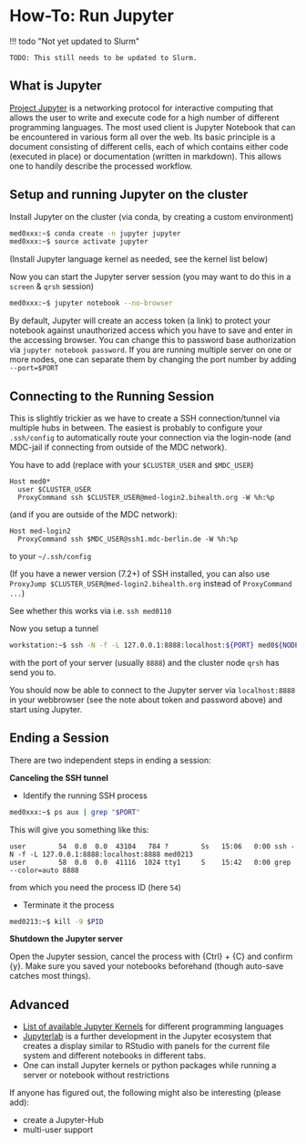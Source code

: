 # How-To: Run Jupyter

!!! todo "Not yet updated to Slurm"

    TODO: This still needs to be updated to Slurm.

## What is Jupyter

[Project Jupyter](http://jupyter.org/) is a networking protocol for interactive computing that allows the user to write and execute code for a high number of different programming languages. The most used client is Jupyter Notebook that can be encountered in various form all over the web. Its basic principle is a document consisting of different cells, each of which contains either code (executed in place) or documentation (written in markdown). This allows one to handily describe the processed workflow.

## Setup and running Jupyter on the cluster

Install Jupyter on the cluster (via conda, by creating a custom environment)

```bash
med0xxx:~$ conda create -n jupyter jupyter
med0xxx:~$ source activate jupyter
```

(Install Jupyter language kernel as needed, see the kernel list below)

Now you can start the Jupyter server session (you may want to do this in a ```screen``` & ```qrsh``` session)
```bash
med0xxx:~$ jupyter notebook --no-browser
```

By default, Jupyter will create an access token (a link) to protect your notebook against unauthorized access which you have to save and enter in the accessing browser. You can change this to password base authorization via `jupyter notebook password`. If you are running multiple server on one or more nodes, one can separate them by changing the port number by adding `--port=$PORT`

## Connecting to the Running Session

This is slightly trickier as we have to create a SSH connection/tunnel via multiple hubs in between. The easiest is probably to configure your `.ssh/config` to automatically route your connection via the login-node (and MDC-jail if connecting from outside of the MDC network).

You have to add (replace with your `$CLUSTER_USER` and `$MDC_USER`)

```
Host med0*
  user $CLUSTER_USER
  ProxyCommand ssh $CLUSTER_USER@med-login2.bihealth.org -W %h:%p
```

(and if you are outside of the MDC network):

```
Host med-login2
  ProxyCommand ssh $MDC_USER@ssh1.mdc-berlin.de -W %h:%p
```

to your ```~/.ssh/config```

(If you have a newer version (7.2+) of SSH installed, you can also use `ProxyJump $CLUSTER_USER@med-login2.bihealth.org` instead of `ProxyCommand ...`)

See whether this works via i.e. `ssh med0110`

Now you setup a tunnel

```bash
workstation:~$ ssh -N -f -L 127.0.0.1:8888:localhost:${PORT} med0${NODE}
```

with the port of your server (usually `8888`) and the cluster node `qrsh` has send you to.

You should now be able to connect to the Jupyter server via `localhost:8888` in your webbrowser (see the note about token and password above) and start using Jupyter.

## Ending a Session

There are two independent steps in ending a session:

**Canceling the SSH tunnel**

- Identify the running SSH process

```bash
med0xxx:~$ ps aux | grep "$PORT"
```

This will give you something like this:

```
user        54  0.0  0.0  43104   784 ?        Ss   15:06   0:00 ssh -N -f -L 127.0.0.1:8888:localhost:8888 med0213
user        58  0.0  0.0  41116  1024 tty1     S    15:42   0:00 grep --color=auto 8888
```

from which you need the process ID (here `54`)

 - Terminate it the process

```bash
med0213:~$ kill -9 $PID
```

**Shutdown the Jupyter server**

Open the Jupyter session, cancel the process with {Ctrl} + {C} and confirm {y}. Make sure you saved your notebooks beforehand (though auto-save catches most things).

## Advanced

- [List of available Jupyter Kernels](https://github.com/jupyter/jupyter/wiki/Jupyter-kernels) for different programming languages
- [Jupyterlab](https://github.com/jupyterlab/jupyterlab) is a further development in the Jupyter ecosystem that creates a display similar to RStudio with panels for the current file system and different notebooks in different tabs.
- One can install Jupyter kernels or python packages while running a server or notebook without restrictions

If anyone has figured out, the following might also be interesting (please add):

- create a Jupyter-Hub
- multi-user support
